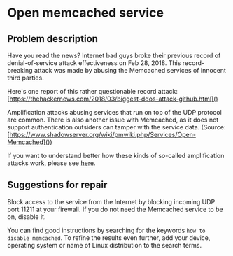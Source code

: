 # Open memcached service

## Problem description

Have you read the news? Internet bad guys broke their previous record of denial-of-service attack effectiveness on Feb 28, 2018. This record-breaking attack was made by abusing the Memcached services of innocent third parties.

Here's one report of this rather questionable record attack: [https://thehackernews.com/2018/03/biggest-ddos-attack-github.html]()

Amplification attacks abusing services that run on top of the UDP protocol are common. There is also another issue with Memcached, as it does not support authentication outsiders can tamper with the service data. (Source: [https://www.shadowserver.org/wiki/pmwiki.php/Services/Open-Memcached]())

If you want to understand better how these kinds of so-called amplification attacks work, please see [here](./categories.md#amplification-attacks).

## Suggestions for repair

Block access to the service from the Internet by blocking incoming UDP port 11211 at your firewall. If you do not need the Memcached service to be on, disable it.

You can find good instructions by searching for the keywords `how to disable memcached`. To refine the results even further, add your device, operating system or name of Linux distribution to the search terms.
